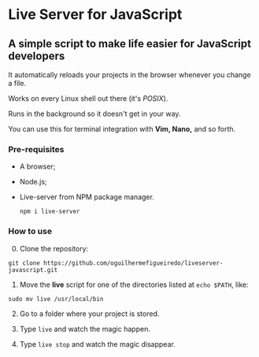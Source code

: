 # Live Server for JavaScript

## A simple script to make life easier for JavaScript developers

It automatically reloads your projects in the browser whenever you change a file.

Works on every Linux shell out there (it's *POSIX*).

Runs in the background so it doesn't get in your way.

You can use this for terminal integration with **Vim, Nano,** and so forth.

### Pre-requisites

- A browser;

- Node.js;

- Live-server from NPM package manager.

  ``npm i live-server``
  
### How to use

0. Clone the repository:

``git clone https://github.com/oguilhermefigueiredo/liveserver-javascript.git``

1. Move the **live** script for one of the directories listed at
``echo $PATH``, like:

 ``sudo mv live /usr/local/bin``

2. Go to a folder where your project is stored.

3. Type ``live`` and watch the magic happen.

4. Type ``live stop`` and watch the magic disappear.

